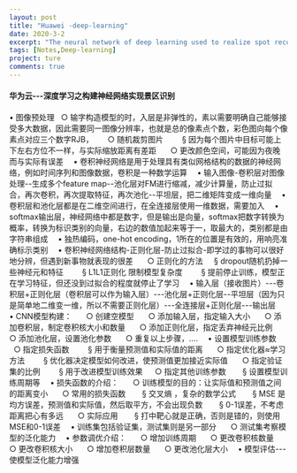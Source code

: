```yaml
---
layout: post
title: "Huawei -deep-learning"
date: 2020-3-2
excerpt: "The neural network of deep learning used to realize spot recognition"
tags: [Notes,Deep-learning]
project: ture
comments: true
---
```

#### 华为云---深度学习之构建神经网络实现景区识别

• 图像预处理
 &nbsp;  ○ 输字构造模型的时，入层是非弹性的，素以需要明确自己能够接受多大数据，因此需要同一图像分辨率，也就是总的像素点个数，彩色图向每个像素点对应三个数字RJB，&emsp; 
&nbsp; ○ 随机裁剪图片&emsp; 
&nbsp;  &nbsp; § 因为每个图片中目标可能上下左右方位不一样，与实际缩放距离有差距&emsp; 
&nbsp; ○ 更改颜色空间，可能因为夜晚而与实际有误差&emsp; 
• 卷积神经网络是用于处理具有类似网格结构的数据的神经网络，例如时间序列和图像数据，卷积是一种数学运算&emsp; 
• 输入图像-卷积层对图像处理--生成多个feature map--池化层对FM进行缩减，减少计算量，防止过拟合，再次卷积，再次提取特征，再次池化--平坦层，把二维矩阵变成一维向量&emsp; 
• 卷积层和池化层都是在二维空间进行，在全连接层使用一维数据，需要加入&emsp; 
• softmax输出层，神经网络中都是数字，但是输出是向量，softmax把数字转换为概率，转换为标识类别的向量，右边的数值加起来等于一，取最大的，类别都是由字符串组成&emsp; 
• 独热编码，one-hot encoding，1所在的位置是有效的，用响亮准确标示类别&emsp; 
• 卷积神经网络结构-正则化层-防止过拟合-即学过的事物可以很好地分辨，但遇到新事物就表现的很差&emsp; 
&nbsp;  ○ 正则化的方法
&nbsp;  &nbsp; § dropout随机扔掉一些神经元和特征&emsp; 
&nbsp;  &nbsp; § L1L1正则化 限制模型复杂度&emsp; 
&nbsp;  &nbsp; § 提前停止训练，模型正在学习特征，但还没到过拟合的程度就停止了学习&emsp; 
• 输入层（接收图片）---卷积层+正则化层（卷积层可以作为输入层）---池化层+正则化层--平坦层（因为只是简单地二维变一维，所以不需要正则化层）---全连接层+正则化层---输出层&emsp; 
• CNN模型构建：&emsp; 
&nbsp; ○ 创建空模型&emsp; 
&nbsp; ○ 添加输入层，指定输入大小&emsp; 
&nbsp; ○ 添加卷积层，制定卷积核大小和数量&emsp; 
&nbsp; ○ 添加正则化层，指定丢弃神经元比例&emsp; 
&nbsp; ○ 添加池化层，设置池化参数&emsp; 
&nbsp; ○ 重复以上步骤，….&emsp; 
• 设置模型训练参数&emsp; 
&nbsp; ○ 指定损失函数&emsp; 
&nbsp; &nbsp; § 用于衡量预测值和实际值的距离&emsp; 
&nbsp; ○ 指定优化器≈学习方法&emsp; 
&nbsp; &nbsp; § 优化器决定模型如何改进，使预测值更加接近实际值&emsp; 
&nbsp; ○ 指定验证集的比例&emsp; 
&nbsp; &nbsp; § 用于改进模型训练效果&emsp; 
&nbsp;○ 指定其他训练参数&emsp; 
&nbsp; &nbsp;§ 设置模型训练周期等&emsp; 
• 损失函数的介绍：&emsp; 
&nbsp; ○ 训练模型的目的：让实际值和预测值之间的距离变小&emsp; 
&nbsp; ○ 常用的损失函数&emsp; 
&nbsp; &nbsp;§ 交叉熵 ，复杂的数学公式&emsp; 
&nbsp; &nbsp;§ MSE   是均方误差，预测值和实际值，然后取平方，不会出现负数&emsp; 
&nbsp;&nbsp; § 0-1误差，不考虑距离把心有多远&emsp; 
&nbsp; ○ 实际应用&emsp; 
&nbsp;&nbsp; § 打中靶心就是正确，否则是错的，则使用MSE和0-1误差&emsp; 
• 训练集包括验证集，测试集则是另一部分&emsp; 
&nbsp; ○ 测试集考察模型的泛化能力&emsp; 
• 参数调优介绍：&emsp; 
&nbsp; ○ 增加训练周期&emsp; 
&nbsp; ○ 更改卷积核数量&emsp; 
&nbsp; ○ 更改卷积核大小&emsp; 
&nbsp; ○ 增加卷积层数量&emsp; 
&nbsp; ○ 更改池化层大小&emsp; 
• 模型评估---使模型泛化能力增强&emsp; 
